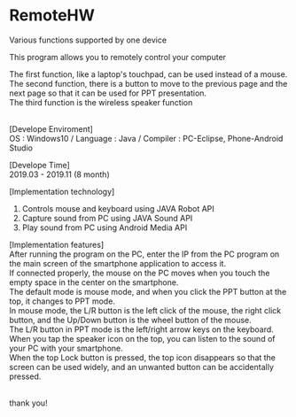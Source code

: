 # RemoteHW
Various functions supported by one device<br>

This program allows you to remotely control your computer<br>

The first function, like a laptop's touchpad, can be used instead of a mouse.<br>
The second function, there is a button to move to the previous page and the next page so that it can be used for PPT presentation.<br>
The third function is the wireless speaker function<br><br>


[Develope Enviroment]<br>
OS : Windows10 / Language : Java / Compiler : PC-Eclipse, Phone-Android Studio <br>

[Develope Time]<br>
2019.03 - 2019.11 (8 month)<br>

[Implementation technology]<br>
1. Controls mouse and keyboard using JAVA Robot API<br>
2. Capture sound from PC using JAVA Sound API<br>
3. Play sound from PC using Android Media API

[Implementation features]<br>
After running the program on the PC, enter the IP from the PC program on the main screen of the smartphone application to access it.<br>
If connected properly, the mouse on the PC moves when you touch the empty space in the center on the smartphone.<br>
The default mode is mouse mode, and when you click the PPT button at the top, it changes to PPT mode.<br>
In mouse mode, the L/R button is the left click of the mouse, the right click button, and the Up/Down button is the wheel button of the mouse.<br>
The L/R button in PPT mode is the left/right arrow keys on the keyboard.<br>
When you tap the speaker icon on the top, you can listen to the sound of your PC with your smartphone.<br>
When the top Lock button is pressed, the top icon disappears so that the screen can be used widely, and an unwanted button can be accidentally pressed.<br><br>

thank you!
